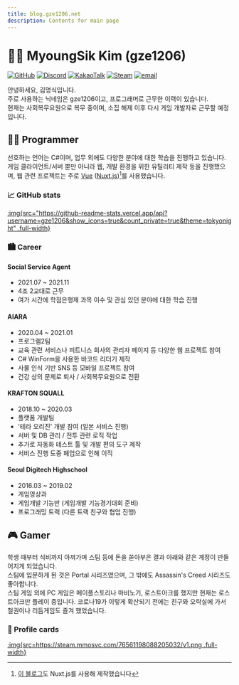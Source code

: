 ```yaml
---
title: blog.gze1206.net
description: Contents for main page
---
```

# 🙋‍♂️ MyoungSik Kim (gze1206)

[![GitHub](https://badgen.net/badge/GitHub/gze1206/dark?icon=github&labelColor=212121&color=525252)](https://github.com/gze1206)
[![Discord](https://badgen.net/badge/Discord/gze1206%235106/dark?icon=discord&labelColor=5865F2&color=525252)](https://discord.com)
[![KakaoTalk](https://img.shields.io/badge/KakaoTalk-ggzzzeze-default?logo=KakaoTalk&logoColor=black&labelColor=FFE01B&color=525252)](https://open.kakao.com/me/gze1206)
[![Steam](https://img.shields.io/badge/Steam-gze1206-default?logo=Steam&logoColor=white&labelColor=000000&color=525252)](https://steamcommunity.com/id/gze1206/)
[![email](https://img.shields.io/badge/email-gze1206@kakao.com-default?logo=Mail.Ru&logoColor=black&labelColor=FFE01B&color=525252)](mailto://gze1206@kakao.com)

안녕하세요, 김명식입니다.  
주로 사용하는 닉네임은 gze1206이고, 프로그래머로 근무한 이력이 있습니다.  
현재는 사회복무요원으로 복무 중이며, 소집 해제 이후 다시 게임 개발자로 근무할 예정입니다.

## 👨‍💻 Programmer
선호하는 언어는 C#이며, 업무 외에도 다양한 분야에 대한 학습을 진행하고 있습니다.  
게임 클라이언트/서버 뿐만 아니라 웹, 개발 환경을 위한 유틸리티 제작 등을 진행했으며, 웹 관련 프로젝트는 주로 [Vue](https://vuejs.org/) ([Nuxt.js](https://nuxtjs.org/))[^1]를 사용했습니다.

[^1]: [이 블로그](https://github.com/gze1206/blog.gze1206.net)도 Nuxt.js를 사용해 제작했습니다

### 📈 GitHub stats
[:img{src="https://github-readme-stats.vercel.app/api?username=gze1206&show_icons=true&count_private=true&theme=tokyonight" .full-width}](https://github.com/anuraghazra/github-readme-stats)

### 🏙 Career

#### Social Service Agent
* 2021.07 ~ 2021.11
* 4조 2교대로 근무
* 여가 시간에 학점은행제 과목 이수 및 관심 있던 분야에 대한 학습 진행

#### AIARA
* 2020.04 ~ 2021.01
* 프로그램2팀
* 교육 관련 서비스나 피트니스 회사의 관리자 페이지 등 다양한 웹 프로젝트 참여
* C# WinForm을 사용한 바코드 리더기 제작
* 사물 인식 기반 SNS 등 모바일 프로젝트 참여
* 건강 상의 문제로 퇴사 / 사회복무요원으로 전환

#### KRAFTON SQUALL
* 2018.10 ~ 2020.03
* 플랫폼 개발팀
* '테라 오리진' 개발 참여 (일본 서비스 진행)
* 서버 및 DB 관리 / 전투 관련 로직 작업
* 추가로 자동화 테스트 툴 및 개발 편의 도구 제작
* 서비스 진행 도중 폐업으로 인해 이직

#### Seoul Digitech Highschool
* 2016.03 ~ 2019.02
* 게임영상과
* 게임개발 기능반 (게임개발 기능경기대회 준비)
* 프로그래밍 트랙 (다른 트랙 친구와 협업 진행)

## 🎮 Gamer
학생 때부터 식비까지 아껴가며 스팀 등에 돈을 쏟아부은 결과 아래와 같은 계정이 만들어지게 되었습니다.  
스팀에 입문하게 된 것은 Portal 시리즈였으며, 그 밖에도 Assassin's Creed 시리즈도 좋아합니다.  
스팀 게임 외에 PC 게임은 메이플스토리나 마비노기, 로스트아크를 했지만 현재는 로스트아크만 플레이 중입니다. 
코로나19가 이렇게 확산되기 전에는 친구와 오락실에 가서 철권이나 리듬게임도 즐겨 했었습니다.

### 💸 Profile cards
[:img{src=https://steam.mmosvc.com/76561198088205032/v1.png .full-width}](https://steamcommunity.com/id/gze1206/)